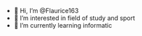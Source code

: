 - 👋 Hi, I’m @Flaurice163
- 👀 I’m interested in field of study and sport
- 🌱 I’m currently learning informatic

<!---
Flaurice163/Flaurice163 is a ✨ special ✨ repository because its `README.md` (this file) appears on your GitHub profile.
You can click the Preview link to take a look at your changes.
--->
